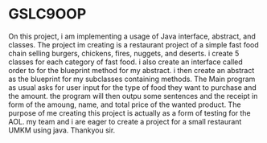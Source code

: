 # GSLC9OOP

On this project, i am implementing a usage of Java interface, abstract, and classes. The project im creating is a restaurant project of a simple fast food chain selling burgers, chickens, fires, nuggets, and deserts. i create 5 classes for each category of fast food. i also create an interface called order to for the blueprint method for my abstract. i then create an abstract as the blueprint for my subclasses containing methods.
The Main program as usual asks for user input for the type of food they want to purchase and the amount. the program will then outpu some sentences and the receipt in form of the amoung, name, and total price of the wanted product. 
The purpose of me creating this project is actually as a form of testing for the AOL. my team and i are eager to create a project for a small restaurant UMKM using java. Thankyou sir.

